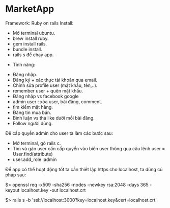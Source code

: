 
# MarketApp
Framework: Ruby on rails
Install:
+ Mở terminal ubuntu.
+ brew install ruby.
+ gem install rails.
+ bundle install.
+ rails s để chạy app.

- Tính năng:
+ Đăng nhập. 
+ Đăng ký + xác thực tài khoản qua email. 
+ Chỉnh sửa profile user (mật khẩu, tên,..).
+ remember user + quên mật khẩu. 
+ Đăng nhập vs facebook google 
+ admin user : xóa user, bài đăng, comment.
+ tìm kiếm mặt hàng.
+ Đăng tin mua bán.
+ Bình luận vs thả like dưới mỗi bài đăng.
+ Follow người dùng.

 Để cấp quyền admin cho user ta làm các bước sau:
+ Mở terminal, gõ rails c.
+ Tìm và gán user cần cấp quyền vào biến user thông qua câu lệnh user = User.find(attribute)
+ user.add_role :admin

Để app có thể hoạt động tốt ta cần thiết lập https cho localhost, ta dùng cú pháp sau:

$> openssl req -x509 -sha256 -nodes -newkey rsa:2048 -days 365 -keyout localhost.key -out localhost.crt

$> rails s -b 'ssl://localhost:3000?key=localhost.key&cert=localhost.crt'





